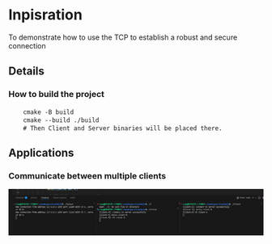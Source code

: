 # Inpisration 
To demonstrate how to use the TCP to establish a robust and secure connection



## Details
### How to build the project
```
    cmake -B build
    cmake --build ./build
    # Then Client and Server binaries will be placed there.
```

## Applications
### Communicate between multiple clients
![Communication](./doc/original_operation.png)